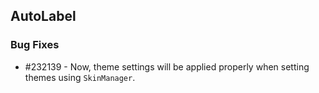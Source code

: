 ## AutoLabel

### Bug Fixes

* \#232139 - Now, theme settings will be applied properly when setting themes using `SkinManager`. 